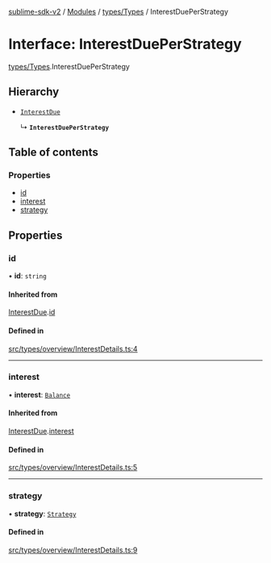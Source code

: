 [sublime-sdk-v2](../README.md) / [Modules](../modules.md) / [types/Types](../modules/types_Types.md) / InterestDuePerStrategy

# Interface: InterestDuePerStrategy

[types/Types](../modules/types_Types.md).InterestDuePerStrategy

## Hierarchy

- [`InterestDue`](types_Types.InterestDue.md)

  ↳ **`InterestDuePerStrategy`**

## Table of contents

### Properties

- [id](types_Types.InterestDuePerStrategy.md#id)
- [interest](types_Types.InterestDuePerStrategy.md#interest)
- [strategy](types_Types.InterestDuePerStrategy.md#strategy)

## Properties

### id

• **id**: `string`

#### Inherited from

[InterestDue](types_Types.InterestDue.md).[id](types_Types.InterestDue.md#id)

#### Defined in

[src/types/overview/InterestDetails.ts:4](https://github.com/sublime-finance/sublime-sdk/blob/cbfce7e/src/types/overview/InterestDetails.ts#L4)

___

### interest

• **interest**: [`Balance`](types_Types.Balance.md)

#### Inherited from

[InterestDue](types_Types.InterestDue.md).[interest](types_Types.InterestDue.md#interest)

#### Defined in

[src/types/overview/InterestDetails.ts:5](https://github.com/sublime-finance/sublime-sdk/blob/cbfce7e/src/types/overview/InterestDetails.ts#L5)

___

### strategy

• **strategy**: [`Strategy`](types_Types.Strategy.md)

#### Defined in

[src/types/overview/InterestDetails.ts:9](https://github.com/sublime-finance/sublime-sdk/blob/cbfce7e/src/types/overview/InterestDetails.ts#L9)
